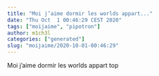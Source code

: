 ```yaml
---
title: "Moi j’aime dormir les worlds appart..."
date: "Thu Oct  1 00:46:29 CEST 2020"
tags: ["moijaime", "pipotron"]
author: m1ch3l
categories: ["generated"]
slug: "moijaime/2020-10-01-00:46:29"
---
```


Moi j’aime dormir les worlds appart top
